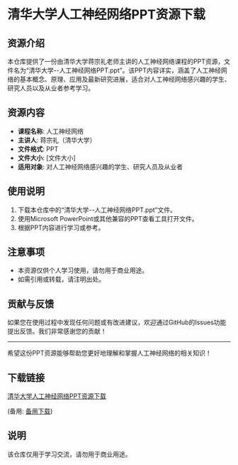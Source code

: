 # 清华大学人工神经网络PPT资源下载

## 资源介绍

本仓库提供了一份由清华大学蒋宗礼老师主讲的人工神经网络课程的PPT资源，文件名为“清华大学--人工神经网络PPT.ppt”。该PPT内容详实，涵盖了人工神经网络的基本概念、原理、应用及最新研究进展，适合对人工神经网络感兴趣的学生、研究人员以及从业者参考学习。

## 资源内容

- **课程名称**: 人工神经网络
- **主讲人**: 蒋宗礼（清华大学）
- **文件格式**: PPT
- **文件大小**: [文件大小]
- **适用对象**: 对人工神经网络感兴趣的学生、研究人员及从业者

## 使用说明

1. 下载本仓库中的“清华大学--人工神经网络PPT.ppt”文件。
2. 使用Microsoft PowerPoint或其他兼容的PPT查看工具打开文件。
3. 根据PPT内容进行学习或参考。

## 注意事项

- 本资源仅供个人学习使用，请勿用于商业用途。
- 如需引用或转载，请注明出处。

## 贡献与反馈

如果您在使用过程中发现任何问题或有改进建议，欢迎通过GitHub的Issues功能提出反馈。我们非常感谢您的贡献！

---

希望这份PPT资源能够帮助您更好地理解和掌握人工神经网络的相关知识！

## 下载链接
[清华大学人工神经网络PPT资源下载](https://pan.quark.cn/s/a63ddf6af024) 

(备用: [备用下载](https://pan.baidu.com/s/1fE9hWquoV7vxVlDODx0zbw?pwd=1234))

## 说明

该仓库仅用于学习交流，请勿用于商业用途。
